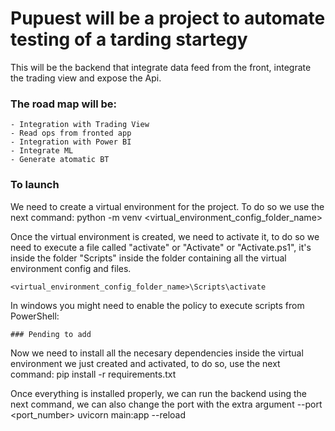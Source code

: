 # Pupuest will be a project to automate testing of a tarding startegy

This will be the backend that integrate data feed from the front, integrate the trading view and expose the Api.

### The road map will be:

    - Integration with Trading View
    - Read ops from fronted app
    - Integration with Power BI
    - Integrate ML 
    - Generate atomatic BT

### To launch

We need to create a virtual environment for the project. To do so we use the next command:
    python -m venv <virtual_environment_config_folder_name>

Once the virtual environment is created, we need to activate it, to do so we need to execute a file called "activate" or "Activate" or "Activate.ps1", it's inside the folder "Scripts" inside the folder containing all the virtual environment config and files.
    
    <virtual_environment_config_folder_name>\Scripts\activate

In windows you might need to enable the policy to execute scripts from PowerShell:

    ### Pending to add

Now we need to install all the necesary dependencies inside the virtual environment we just created and activated, to do so, use the next command:
    pip install -r requirements.txt
    
Once everything is installed properly, we can run the backend using the next command, we can also change the port with the extra argument --port <port_number>
    uvicorn main:app --reload